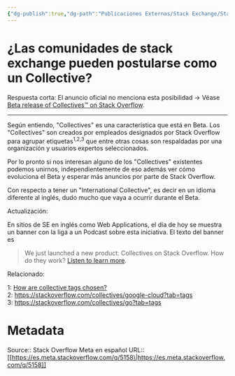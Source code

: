 ```yaml
---
{"dg-publish":true,"dg-path":"Publicaciones Externas/Stack Exchange/Stack Overflow en español/Stack Overflow en español Meta/es.meta.stackoverflow.com-5158.md","permalink":"/publicaciones-externas/stack-exchange/stack-overflow-en-espanol/stack-overflow-en-espanol-meta/es-meta-stackoverflow-com-5158/","title":"¿Las comunidades de stack exchange pueden postularse como un Collective?","hide":true,"noteIcon":"\"0\"","created":"2024-04-03T12:49:10.764-06:00","updated":"2024-04-05T16:44:04.524-06:00"}
---
```


# ¿Las comunidades de stack exchange pueden postularse como un Collective?

Respuesta corta: El anuncio oficial no menciona esta posibilidad -> Véase [Beta release of Collectives™ on Stack Overflow](https://meta.stackoverflow.com/q/408585/1595451).

<hr>

Según entiendo, "Collectives" es una característica que está en Beta. Los "Collectives" son creados por empleados designados por Stack Overflow para agrupar etiquetas<sup>1,2,3</sup> que entre otras cosas son respaldadas por una organización y usuarios expertos seleccionados.

Por lo pronto si nos interesan alguno de los "Collectives" existentes podemos unirnos, independientemente de eso además ver cómo evoluciona el Beta y esperar más anuncios por parte de Stack Overflow.

Con respecto a tener un "International Collective", es decir en un idioma diferente al inglés, dudo mucho que vaya a ocurrir durante el Beta.

Actualización:

En sitios de SE en inglés como Web Applications, el día de hoy se muestra un banner con la liga a un Podcast sobre esta iniciativa. El texto del banner es 

> We just launched a new product: Collectives on Stack Overflow. How do they work? [Listen to learn more][1].


Relacionado:

1: [How are collective tags chosen?](https://meta.stackoverflow.com/q/408701/1595451)  
2: https://stackoverflow.com/collectives/google-cloud?tab=tags  
3: https://stackoverflow.com/collectives/go?tab=tags


  [1]: https://stackoverflow.blog/2021/06/25/podcast-351-collectives-on-stack-overflow/?_ga=2.43240103.366390970.1623619081-1790901638.1623619081

# Metadata
Source:: Stack Overflow Meta en español
URL:: [[https://es.meta.stackoverflow.com/q/5158\|https://es.meta.stackoverflow.com/q/5158]]

